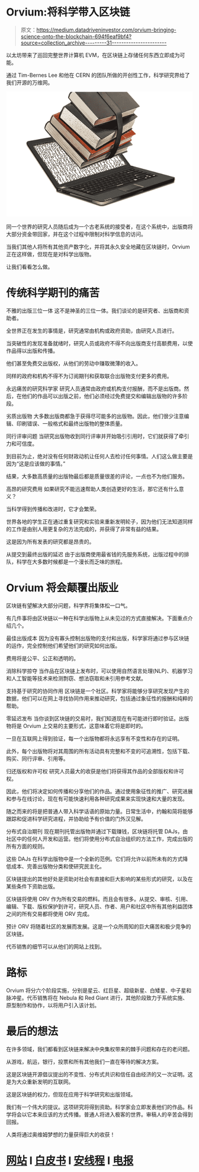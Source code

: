 # Orvium:将科学带入区块链

> 原文：<https://medium.datadriveninvestor.com/orvium-bringing-science-onto-the-blockchain-694f6eaf9bf4?source=collection_archive---------31----------------------->

以太坊带来了巡回完整世界计算机 EVM，在区块链上存储任何东西立即成为可能。

通过 Tim-Bernes Lee 和他在 CERN 的团队所做的开创性工作，科学研究界给了我们开源的万维网。

![](img/03bbf32e934c0e46a12950b49c172d2e.png)

同一个世界的研究人员随后成为一个古老系统的接受者，在这个系统中，出版商将大部分资金带回家，并在这个过程中限制对科学信息的访问。

当我们其他人将所有其他资产数字化，并将其永久安全地藏在区块链时，Orvium 正在这样做，但现在是对科学出版物。

让我们看看怎么做。

# 传统科学期刊的痛苦

不雅的出版三位一体
这不是神圣的三位一体。我们谈论的是研究者、出版商和资助者。

全世界正在发生的事情是，研究通常由机构或政府资助，由研究人员进行。

当突破性的发现准备就绪时，研究人员或政府不得不向出版商支付高额费用，以使作品得以出版和传播。

他们甚至免费交出版权，从他们的劳动中赚取微薄的收入。

同样的政府和机构不得不为订阅期刊和获取联合出版物支付更多的费用。

永远痛苦的研究科学家
研究人员通常由政府或机构支付报酬，而不是出版商。然后，在他们的作品可以出版之前，他们必须经过免费提交和编辑出版物的许多阶段。

劣质出版物
大多数出版商都急于获得尽可能多的出版物。因此，他们很少注意编辑、印刷错误、一般格式和最终出版物的整体质量。

同行评审问题
当研究出版物收到同行评审并开始吸引引用时，它们就获得了牵引力和可信度。

到目前为止，绝对没有任何财政动机让任何人去检讨任何事情。人们这么做主要是因为“这是应该做的事情。”

结果，大多数高质量的出版物最后都是质量很差的评论，一点也不为他们服务。

高昂的研究费用
如果研究不能迅速帮助人类创造更好的生活，那它还有什么意义？

当科学得到传播和改进时，它才会繁荣。

世界各地的学生正在通过重复研究和实验来重新发明轮子，因为他们无法知道同样的工作是由别人用更复杂的方法完成的，并获得了非常有益的结果。

这是因为所有发表的研究都是昂贵的。

从提交到最终出版的延迟
由于出版商使用最省钱的先服务系统，出版过程中的排队，科学在大多数时候都是一个漫长而乏味的旅程。

# Orvium 将会颠覆出版业

区块链有望解决大部分问题，科学界将集体松一口气。

有几件事将由区块链以一种在科学出版物上从未见过的方式直接解决。下面重点介绍几个。

最佳出版成本
因为没有寡头控制出版物的支付和出版，科学家将通过参与区块链的运作，完全控制他们希望他们的研究如何出版。

费用将是公平、公正和透明的。

消除科学掠夺
当作品在区块链上发布时，可以使用自然语言处理(NLP)、机器学习和人工智能等技术来检测剽窃、想法窃取和未引用参考文献。

支持基于研究的协同作用
区块链是一个社区。科学家将能够分享研究发现产生的数据，他们可以在网上寻找协同作用来推动研究，包括通过象征性的报酬和纯粹的帮助。

零延迟发布
当你谈到区块链的交易时，我们知道现在有可能进行即时验证。出版物将是 Orvium 上交易的主要形式，这意味着它将是即时的。

一旦在互联网上得到验证，每一个出版物都将永远享有不变性和存在的证明。

此外，每个出版物将对其周围的所有活动具有完整和不变的可追溯性，包括下载、购买、同行评审、引用等。

归还版权和许可权
研究人员最大的收获是他们将获得其作品的全部版权和许可权。

因此，他们将决定如何传播和分享他们的作品。通过使用象征性的推广、研究进展和参与在线讨论，现在有可能快速利用各种研究成果来实现快速和大量的发现。

随之而来的将是把普通人带入科学话语的原始力量。日常生活中，约翰和简将能够跟踪和促进科学研究进程，并协助给予有价值的门外汉见解。

分布式自治期刊
现在期刊托管出版物并通过下载赚钱，区块链将托管 DAJs，由社区中的任何人开发和运营。他们将使用分布式自治组织的方法工作，完成出版的所有方面的规则。

这些 DAJs 在科学出版物中是一个全新的范例。它们将允许以前所未有的方式降低成本、完善出版物分类和使研究民主化。

区块链提出的其他好处是资助对社会有直接和巨大影响的某些形式的研究，以及在某些条件下资助出版。

区块链将使用 ORV 作为所有交易的燃料。而且会有很多。从提交、审核、引用、编辑、下载、版权保护到许可，研究人员、作者、用户和社区中所有其他利益团体之间的所有交易都将使用 ORV 完成。

预计 ORV 将随着社区的发展而发展。这是一个众所周知的巨大痛苦和极少竞争的区块链。

代币销售的细节可以从他们的网站上找到。

# 路标

Orvium 将分六个阶段实施，分别是星云、红巨星、超级新星、白矮星、中子星和脉冲星。代币销售将在 Nebula 和 Red Giant 进行，其他阶段致力于系统实施、原型制作和协作，以将用户引入该计划。

# 最后的想法

在许多领域，我们都看到区块链来解决中央集权带来的棘手问题和存在的老问题。

从游戏，航运，银行，投票和所有其他我们一直在等待的解决方案。

这是区块链开源倡议提出的不变性、分布式共识和信任自由经济的又一次证明。这是为大众重新发明的互联网。

这是区块链的权力，但现在应用于科学研究和出版领域。

我们有一个伟大的提议。这项研究将得到资助。科学家会立即发表他们的作品。科学将会以它本来应该的方式传播。普通人将进入极客的世界。审稿人的辛苦会得到回报。

人类将通过奥维姆梦想的力量获得巨大的收获！

# [**网站**](https://orvium.io/) **I** [白皮书](https://orvium.docsend.com/view/nvr6ywj) I [安线程](https://bitcointalk.org/index.php?topic=3535259.0) I [电报](https://t.me/orvium)